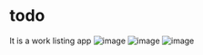 # todo
 It is a work listing app
 ![image](https://user-images.githubusercontent.com/85051352/132005868-d8f4605d-8932-4838-8e6c-dec2226e72cf.png)
![image](https://user-images.githubusercontent.com/85051352/132005899-3c1f54bf-dcdd-4ae5-a6fe-046125a15d7e.png)
![image](https://user-images.githubusercontent.com/85051352/132005926-4dd38a92-fe83-490a-be06-0d20502d8383.png)

 
